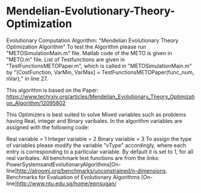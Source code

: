 # Mendelian-Evolutionary-Theory-Optimization
Evolutionary Computation Algorithm: "Mendelian Evolutionary Theory Optimization Algorithm"
To test the Algorithm please run "METOSimulationMain.m" file.
Matlab code of the METO is given in "METO.m" file.
List of Testfunctions are given in "TestFunctionsMETOPaper.m", which is called in "METOSimulationMain.m" by 
"[CostFunction,  VarMin, VarMax] = TestFunctionsMETOPaper(func_num, nVar);" in line 27.

This algorithm is based on the Paper: https://www.techrxiv.org/articles/Mendelian_Evolutionary_Theory_Optimization_Algorithm/12095802

This Optimizers is best suited to solve Mixed variables such as problems having Real, integer and Binary varibales. In the algorithm variables are assigned with the following code:

Real variable = 1
Integer variable = 2
Binary variable = 3 To assign the type of variables please modify the variable "vType" accordingly, where each entry is corresponding to a particular variable. By default it is set to 1, for all real varibales.
All benchmark test functions are from the links: PowerSystemsandEvolutionaryAlgorithms[On-line]http://alroomi.org/benchmarks/unconstrained/n-dimensions.
Benchmarks for Evaluation of Evolutionary Algorithms [On-line]http://www.ntu.edu.sg/home/epnsugan/
